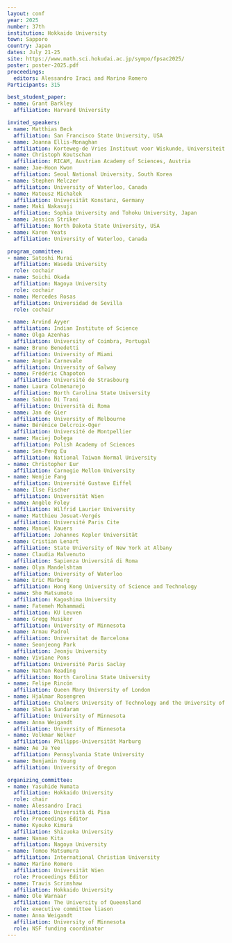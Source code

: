 ```yaml
---
layout: conf
year: 2025
number: 37th
institution: Hokkaido University
town: Sapporo
country: Japan
dates: July 21-25
site: https://www.math.sci.hokudai.ac.jp/sympo/fpsac2025/
poster: poster-2025.pdf
proceedings:
  editors: Alessandro Iraci and Marino Romero
Participants: 315

best_student_paper:
- name: Grant Barkley
  affiliation: Harvard University

invited_speakers:
- name: Matthias Beck
  affiliation: San Francisco State University, USA
- name: Joanna Ellis-Monaghan
  affiliation: Korteweg-de Vries Instituut voor Wiskunde, Universiteit van Amsterdam, Netherlands
- name: Christoph Koutschan
  affiliation: RICAM, Austrian Academy of Sciences, Austria
- name: Jae-Hoon Kwon
  affiliation: Seoul National University, South Korea
- name: Stephen Melczer
  affiliation: University of Waterloo, Canada
- name: Mateusz Michałek
  affiliation: Universität Konstanz, Germany
- name: Maki Nakasuji
  affiliation: Sophia University and Tohoku University, Japan
- name: Jessica Striker
  affiliation: North Dakota State University, USA
- name: Karen Yeats
  affiliation: University of Waterloo, Canada

program_committee:
- name: Satoshi Murai
  affiliation: Waseda University
  role: cochair
- name: Soichi Okada
  affiliation: Nagoya University
  role: cochair
- name: Mercedes Rosas
  affiliation: Universidad de Sevilla
  role: cochair

- name: Arvind Ayyer
  affiliation: Indian Institute of Science
- name: Olga Azenhas
  affiliation: University of Coimbra, Portugal
- name: Bruno Benedetti
  affiliation: University of Miami
- name: Angela Carnevale
  affiliation: University of Galway
- name: Frédéric Chapoton
  affiliation: Université de Strasbourg
- name: Laura Colmenarejo
  affiliation: North Carolina State University
- name: Sabino Di Trani
  affiliation: Università di Roma
- name: Jan de Gier
  affiliation: University of Melbourne
- name: Bérénice Delcroix-Oger
  affiliation: Université de Montpellier
- name: Maciej Dołęga
  affiliation: Polish Academy of Sciences
- name: Sen-Peng Eu
  affiliation: National Taiwan Normal University
- name: Christopher Eur
  affiliation: Carnegie Mellon University
- name: Wenjie Fang
  affiliation: Université Gustave Eiffel
- name: Ilse Fischer
  affiliation: Universität Wien
- name: Angèle Foley
  affiliation: Wilfrid Laurier University
- name: Matthieu Josuat-Vergés
  affiliation: Université Paris Cite
- name: Manuel Kauers
  affiliation: Johannes Kepler Universität
- name: Cristian Lenart
  affiliation: State University of New York at Albany
- name: Claudia Malvenuto
  affiliation: Sapienza Universitá di Roma
- name: Olya Mandelshtam
  affiliation: University of Waterloo
- name: Eric Marberg
  affiliation: Hong Kong University of Science and Technology
- name: Sho Matsumoto
  affiliation: Kagoshima University
- name: Fatemeh Mohammadi
  affiliation: KU Leuven
- name: Gregg Musiker
  affiliation: University of Minnesota
- name: Arnau Padrol
  affiliation: Universitat de Barcelona
- name: Seonjeong Park
  affiliation: Jeonju University
- name: Viviane Pons
  affiliation: Université Paris Saclay
- name: Nathan Reading
  affiliation: North Carolina State University
- name: Felipe Rincón
  affiliation: Queen Mary University of London
- name: Hjalmar Rosengren
  affiliation: Chalmers University of Technology and the University of Gothenburg
- name: Sheila Sundaram
  affiliation: University of Minnesota
- name: Anna Weigandt
  affiliation: University of Minnesota
- name: Volkmar Welker
  affiliation: Philipps-Universität Marburg
- name: Ae Ja Yee
  affiliation: Pennsylvania State University
- name: Benjamin Young
  affiliation: University of Oregon

organizing_committee:
- name: Yasuhide Numata
  affiliation: Hokkaido University
  role: chair
- name: Alessandro Iraci
  affiliation: Università di Pisa
  role: Proceedings Editor
- name: Kyouko Kimura
  affiliation: Shizuoka University
- name: Nanao Kita
  affiliation: Nagoya University
- name: Tomoo Matsumura
  affiliation: International Christian University
- name: Marino Romero
  affiliation: Universität Wien
  role: Proceedings Editor
- name: Travis Scrimshaw
  affiliation: Hokkaido University
- name: Ole Warnaar
  affiliation: The University of Queensland
  role: executive committee liason
- name: Anna Weigandt
  affiliation: University of Minnesota
  role: NSF funding coordinator
---
```

